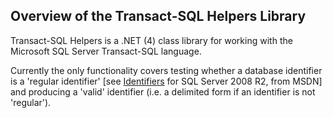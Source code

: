 ## Overview of the Transact-SQL Helpers Library

Transact-SQL Helpers is a .NET (4) class library for working with the Microsoft SQL Server Transact-SQL language.

Currently the only functionality covers testing whether a database identifier is a 'regular identifier' [see [Identifiers](http://msdn.microsoft.com/en-us/library/ms175874%28v=sql.105%29.aspx) for SQL Server 2008 R2, from MSDN] and producing a 'valid' identifier (i.e. a delimited form if an identifier is not 'regular').